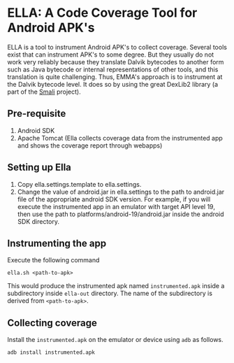 ELLA: A Code Coverage Tool for Android APK's 
====

ELLA is a tool to instrument Android APK's to collect
coverage. Several tools exist that can instrument APK's to some
degree. But they usually do not work very reliably because they
translate Dalvik bytecodes to another form such as Java bytecode or
internal representations of other tools, and this translation is quite
challenging.  Thus, EMMA's approach is to instrument at the Dalvik
bytecode level. It does so by using the great DexLib2 library (a part
of the [Smali](https://github.com/JesusFreke/smali) project).

## Pre-requisite
1. Android SDK
2. Apache Tomcat (Ella collects coverage data from the instrumented app and shows the coverage report
through webapps)

## Setting up Ella
1. Copy ella.settings.template to ella.settings.
2. Change the value of android.jar in ella.settings to the path to android.jar file of the appropriate
android SDK version. For example, if you will execute the instrumented app in an emulator
with target API level 19, then use the path to platforms/android-19/android.jar inside the android SDK directory.

## Instrumenting the app
Execute the following command
```
ella.sh <path-to-apk>
```

This would produce the instrumented apk named `instrumented.apk` inside a subdirectory inside `ella-out` directory.
The name of the subdirectory is derived from `<path-to-apk>`.

## Collecting coverage
Install the `instrumented.apk` on the emulator or device using `adb` as follows.
```
adb install instrumented.apk
```
